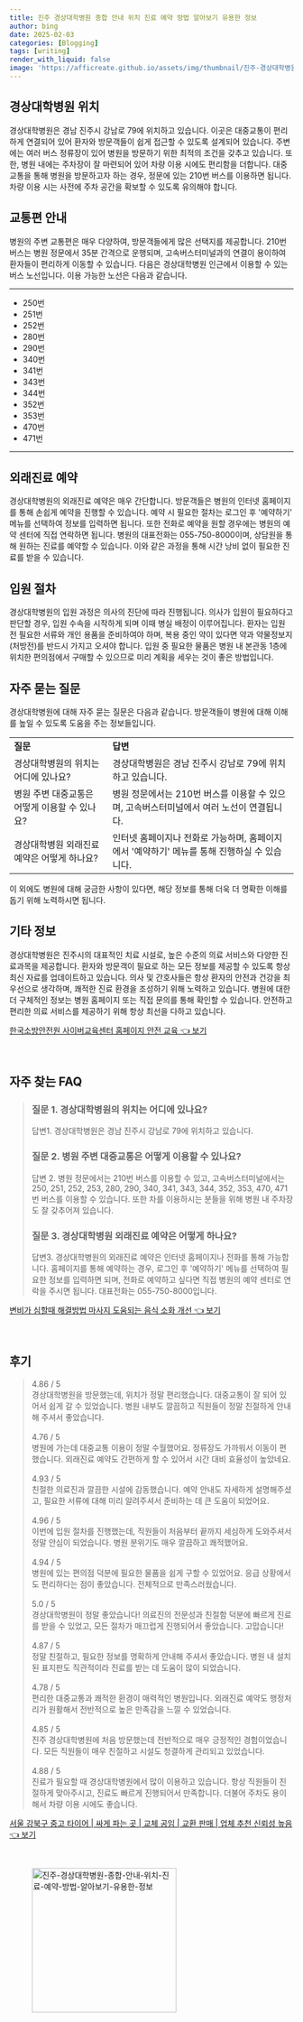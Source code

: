 ```yaml
---
title: 진주 경상대학병원 종합 안내 위치 진료 예약 방법 알아보기 유용한 정보
author: bing
date: 2025-02-03
categories: [Blogging]
tags: [writing]
render_with_liquid: false
image: 'https://afficreate.github.io/assets/img/thumbnail/진주-경상대학병원-종합-안내-위치-진료-예약-방법-알아보기-유용한-정보.webp'
---
```



<h2 id='경상대학병원_위치'>경상대학병원 위치</h2>

<p>경상대학병원은 경남 진주시 강남로 79에 위치하고 있습니다. 이곳은 대중교통이 편리하게 연결되어 있어 환자와 방문객들이 쉽게 접근할 수 있도록 설계되어 있습니다. 주변에는 여러 버스 정류장이 있어 병원을 방문하기 위한 최적의 조건을 갖추고 있습니다. 또한, 병원 내에는 주차장이 잘 마련되어 있어 차량 이용 시에도 편리함을 더합니다. 대중교통을 통해 병원을 방문하고자 하는 경우, 정문에 있는 210번 버스를 이용하면 됩니다. 차량 이용 시는 사전에 주차 공간을 확보할 수 있도록 유의해야 합니다.</p>

<h2 id='교통편_안내'>교통편 안내</h2>

<p>병원의 주변 교통편은 매우 다양하여, 방문객들에게 많은 선택지를 제공합니다. 210번 버스는 병원 정문에서 35분 간격으로 운행되며, 고속버스터미널과의 연결이 용이하여 환자들이 편리하게 이동할 수 있습니다. 다음은 경상대학병원 인근에서 이용할 수 있는 버스 노선입니다. 이용 가능한 노선은 다음과 같습니다.</p>

<hr />

<ul>
    <li>250번</li>
    <li>251번</li>
    <li>252번</li>
    <li>280번</li>
    <li>290번</li>
    <li>340번</li>
    <li>341번</li>
    <li>343번</li>
    <li>344번</li>
    <li>352번</li>
    <li>353번</li>
    <li>470번</li>
    <li>471번</li>
</ul>

<hr />

<h2 id='외래진료_예약'>외래진료 예약</h2>

<p>경상대학병원의 외래진료 예약은 매우 간단합니다. 방문객들은 병원의 인터넷 홈페이지를 통해 손쉽게 예약을 진행할 수 있습니다. 예약 시 필요한 절차는 로그인 후 '예약하기' 메뉴를 선택하여 정보를 입력하면 됩니다. 또한 전화로 예약을 원할 경우에는 병원의 예약 센터에 직접 연락하면 됩니다. 병원의 대표전화는 055-750-8000이며, 상담원을 통해 원하는 진료를 예약할 수 있습니다. 이와 같은 과정을 통해 시간 낭비 없이 필요한 진료를 받을 수 있습니다.</p>

<h2 id='입원절차'>입원 절차</h2>

<p>경상대학병원의 입원 과정은 의사의 진단에 따라 진행됩니다. 의사가 입원이 필요하다고 판단할 경우, 입원 수속을 시작하게 되며 이때 병실 배정이 이루어집니다. 환자는 입원 전 필요한 서류와 개인 용품을 준비하여야 하며, 복용 중인 약이 있다면 약과 약물정보지(처방전)를 반드시 가지고 오셔야 합니다. 입원 중 필요한 물품은 병원 내 본관동 1층에 위치한 편의점에서 구매할 수 있으므로 미리 계획을 세우는 것이 좋은 방법입니다.</p>

<h2 id='자주묻는질문'>자주 묻는 질문</h2>

<p>경상대학병원에 대해 자주 묻는 질문은 다음과 같습니다. 방문객들이 병원에 대해 이해를 높일 수 있도록 도움을 주는 정보들입니다.</p>

<table>
    <tr>
        <td><b>질문</b></td>
        <td><b>답변</b></td>
    </tr>
    <tr>
        <td>경상대학병원의 위치는 어디에 있나요?</td>
        <td>경상대학병원은 경남 진주시 강남로 79에 위치하고 있습니다.</td>
    </tr>
    <tr>
        <td>병원 주변 대중교통은 어떻게 이용할 수 있나요?</td>
        <td>병원 정문에서는 210번 버스를 이용할 수 있으며, 고속버스터미널에서 여러 노선이 연결됩니다.</td>
    </tr>
    <tr>
        <td>경상대학병원 외래진료 예약은 어떻게 하나요?</td>
        <td>인터넷 홈페이지나 전화로 가능하며, 홈페이지에서 '예약하기' 메뉴를 통해 진행하실 수 있습니다.</td>
    </tr>
</table>

<p>이 외에도 병원에 대해 궁금한 사항이 있다면, 해당 정보를 통해 더욱 더 명확한 이해를 돕기 위해 노력하시면 됩니다.</p>

<h2 id='기타_정보'>기타 정보</h2>

<p>경상대학병원은 진주시의 대표적인 치료 시설로, 높은 수준의 의료 서비스와 다양한 진료과목을 제공합니다. 환자와 방문객이 필요로 하는 모든 정보를 제공할 수 있도록 항상 최신 자료를 업데이트하고 있습니다. 의사 및 간호사들은 항상 환자의 안전과 건강을 최우선으로 생각하며, 쾌적한 진료 환경을 조성하기 위해 노력하고 있습니다. 병원에 대한 더 구체적인 정보는 병원 홈페이지 또는 직접 문의를 통해 확인할 수 있습니다. 안전하고 편리한 의료 서비스를 제공하기 위해 항상 최선을 다하고 있습니다.</p>


<p><a class="click-button" title="한국소방안전원 사이버교육센터 홈페이지 안전 교육" href="https://afficreate.github.io/posts/%ED%95%9C%EA%B5%AD%EC%86%8C%EB%B0%A9%EC%95%88%EC%A0%84%EC%9B%90-%EC%82%AC%EC%9D%B4%EB%B2%84%EA%B5%90%EC%9C%A1%EC%84%BC%ED%84%B0-%ED%99%88%ED%8E%98%EC%9D%B4%EC%A7%80-%EC%95%88%EC%A0%84-%EA%B5%90%EC%9C%A1/" rel="dofollow">한국소방안전원 사이버교육센터 홈페이지 안전 교육 👈 보기</a></p><br>
<h2 id='자주_찾는_FAQ'>자주 찾는 FAQ</h2>
<div itemscope="" itemtype="https://schema.org/FAQPage"> 
<blockquote> 
<div itemscope="" itemprop="mainEntity" itemtype="https://schema.org/Question"> 
<h3 itemprop="name">질문 1. 경상대학병원의 위치는 어디에 있나요?</h3> 
<div itemscope="" itemprop="acceptedAnswer" itemtype="https://schema.org/Answer"> 
<span itemprop="text"> 
<p>답변1. 경상대학병원은 경남 진주시 강남로 79에 위치하고 있습니다.</p> 
</span> 
</div> 
</div> 

<div itemscope="" itemprop="mainEntity" itemtype="https://schema.org/Question"> 
<h3 itemprop="name">질문 2. 병원 주변 대중교통은 어떻게 이용할 수 있나요?</h3> 
<div itemscope="" itemprop="acceptedAnswer" itemtype="https://schema.org/Answer"> 
<span itemprop="text"> 
<p>답변 2. 병원 정문에서는 210번 버스를 이용할 수 있고, 고속버스터미널에서는 250, 251, 252, 253, 280, 290, 340, 341, 343, 344, 352, 353, 470, 471번 버스를 이용할 수 있습니다. 또한 차를 이용하시는 분들을 위해 병원 내 주차장도 잘 갖추어져 있습니다.</p> 
</span> 
</div> 
</div> 

<div itemscope="" itemprop="mainEntity" itemtype="https://schema.org/Question"> 
<h3 itemprop="name">질문 3. 경상대학병원 외래진료 예약은 어떻게 하나요?</h3> 
<div itemscope="" itemprop="acceptedAnswer" itemtype="https://schema.org/Answer"> 
<span itemprop="text"> 
<p>답변3. 경상대학병원의 외래진료 예약은 인터넷 홈페이지나 전화를 통해 가능합니다. 홈페이지를 통해 예약하는 경우, 로그인 후 '예약하기' 메뉴를 선택하여 필요한 정보를 입력하면 되며, 전화로 예약하고 싶다면 직접 병원의 예약 센터로 연락을 주시면 됩니다. 대표전화는 055-750-8000입니다.</p> 
</span> 
</div> 
</div> 
</blockquote> 
</div>
<p><a class="click-button" title="변비가 심할때 해결방법 마사지 도움되는 음식 소화 개선" href="https://afficreate.github.io/posts/%EB%B3%80%EB%B9%84%EA%B0%80-%EC%8B%AC%ED%95%A0%EB%95%8C-%ED%95%B4%EA%B2%B0%EB%B0%A9%EB%B2%95-%EB%A7%88%EC%82%AC%EC%A7%80-%EB%8F%84%EC%9B%80%EB%90%98%EB%8A%94-%EC%9D%8C%EC%8B%9D-%EC%86%8C%ED%99%94-%EA%B0%9C%EC%84%A0/" rel="dofollow">변비가 심할때 해결방법 마사지 도움되는 음식 소화 개선 👈 보기</a></p><br>
<h2 id='후기'>후기</h2>
<div itemscope itemtype="https://schema.org/Product">
  <blockquote>
  <div itemprop="review" itemscope itemtype="https://schema.org/Review">
      <div itemprop="reviewRating" itemscope itemtype="https://schema.org/Rating"> <span itemprop="ratingValue">4.86</span> / <span itemprop="bestRating">5</span> </div>
      <span itemprop="reviewBody">경상대학병원을 방문했는데, 위치가 정말 편리했습니다. 대중교통이 잘 되어 있어서 쉽게 갈 수 있었습니다. 병원 내부도 깔끔하고 직원들이 정말 친절하게 안내해 주셔서 좋았습니다.</span>
  </div>
  <br>
  <div itemprop="review" itemscope itemtype="https://schema.org/Review">
      <div itemprop="reviewRating" itemscope itemtype="https://schema.org/Rating"> <span itemprop="ratingValue">4.76</span> / <span itemprop="bestRating">5</span> </div>
      <span itemprop="reviewBody">병원에 가는데 대중교통 이용이 정말 수월했어요. 정류장도 가까워서 이동이 편했습니다. 외래진료 예약도 간편하게 할 수 있어서 시간 대비 효율성이 높았네요.</span>
  </div>
  <br>
  <div itemprop="review" itemscope itemtype="https://schema.org/Review">
      <div itemprop="reviewRating" itemscope itemtype="https://schema.org/Rating"> <span itemprop="ratingValue">4.93</span> / <span itemprop="bestRating">5</span> </div>
      <span itemprop="reviewBody">친절한 의료진과 깔끔한 시설에 감동했습니다. 예약 안내도 자세하게 설명해주셨고, 필요한 서류에 대해 미리 알려주셔서 준비하는 데 큰 도움이 되었어요.</span>
  </div>
  <br>
  <div itemprop="review" itemscope itemtype="https://schema.org/Review">
      <div itemprop="reviewRating" itemscope itemtype="https://schema.org/Rating"> <span itemprop="ratingValue">4.96</span> / <span itemprop="bestRating">5</span> </div>
      <span itemprop="reviewBody">이번에 입원 절차를 진행했는데, 직원들이 처음부터 끝까지 세심하게 도와주셔서 정말 안심이 되었습니다. 병원 분위기도 매우 깔끔하고 쾌적했어요.</span>
  </div>
  <br>
  <div itemprop="review" itemscope itemtype="https://schema.org/Review">
      <div itemprop="reviewRating" itemscope itemtype="https://schema.org/Rating"> <span itemprop="ratingValue">4.94</span> / <span itemprop="bestRating">5</span> </div>
      <span itemprop="reviewBody">병원에 있는 편의점 덕분에 필요한 물품을 쉽게 구할 수 있었어요. 응급 상황에서도 편리하다는 점이 좋았습니다. 전체적으로 만족스러웠습니다.</span>
  </div>
  <br>
  <div itemprop="review" itemscope itemtype="https://schema.org/Review">
      <div itemprop="reviewRating" itemscope itemtype="https://schema.org/Rating"> <span itemprop="ratingValue">5.0</span> / <span itemprop="bestRating">5</span> </div>
      <span itemprop="reviewBody">경상대학병원이 정말 좋았습니다! 의료진의 전문성과 친절함 덕분에 빠르게 진료를 받을 수 있었고, 모든 절차가 매끄럽게 진행되어서 좋았습니다. 고맙습니다!</span>
  </div>
  <br>
  <div itemprop="review" itemscope itemtype="https://schema.org/Review">
      <div itemprop="reviewRating" itemscope itemtype="https://schema.org/Rating"> <span itemprop="ratingValue">4.87</span> / <span itemprop="bestRating">5</span> </div>
      <span itemprop="reviewBody">정말 친절하고, 필요한 정보를 명확하게 안내해 주셔서 좋았습니다. 병원 내 설치된 표지판도 직관적이라 진료를 받는 데 도움이 많이 되었습니다.</span>
  </div>
  <br>
  <div itemprop="review" itemscope itemtype="https://schema.org/Review">
      <div itemprop="reviewRating" itemscope itemtype="https://schema.org/Rating"> <span itemprop="ratingValue">4.78</span> / <span itemprop="bestRating">5</span> </div>
      <span itemprop="reviewBody">편리한 대중교통과 쾌적한 환경이 매력적인 병원입니다. 외래진료 예약도 행정처리가 원활해서 전반적으로 높은 만족감을 느낄 수 있었습니다.</span>
  </div>
  <br>
  <div itemprop="review" itemscope itemtype="https://schema.org/Review">
      <div itemprop="reviewRating" itemscope itemtype="https://schema.org/Rating"> <span itemprop="ratingValue">4.85</span> / <span itemprop="bestRating">5</span> </div>
      <span itemprop="reviewBody">진주 경상대학병원에 처음 방문했는데 전반적으로 매우 긍정적인 경험이었습니다. 모든 직원들이 매우 친절하고 시설도 청결하게 관리되고 있었습니다.</span>
  </div>
  <br>
  <div itemprop="review" itemscope itemtype="https://schema.org/Review">
      <div itemprop="reviewRating" itemscope itemtype="https://schema.org/Rating"> <span itemprop="ratingValue">4.88</span> / <span itemprop="bestRating">5</span> </div>
      <span itemprop="reviewBody">진료가 필요할 때 경상대학병원에서 많이 이용하고 있습니다. 항상 직원들이 친절하게 맞아주시고, 진료도 빠르게 진행되어서 만족합니다. 더불어 주차도 용이해서 차량 이용 시에도 좋습니다.</span>
  </div>
  </blockquote>
</div>
<p><a class="click-button" title="서울 강북구 중고 타이어 | 싸게 파는 곳 | 교체 공임 | 교환 판매 | 업체 추천 신뢰성 높음" href="https://afficreate.github.io/posts/%EC%84%9C%EC%9A%B8-%EA%B0%95%EB%B6%81%EA%B5%AC-%EC%A4%91%EA%B3%A0-%ED%83%80%EC%9D%B4%EC%96%B4-%EC%8B%B8%EA%B2%8C-%ED%8C%8C%EB%8A%94-%EA%B3%B3-%EA%B5%90%EC%B2%B4-%EA%B3%B5%EC%9E%84-%EA%B5%90%ED%99%98-%ED%8C%90%EB%A7%A4-%EC%97%85%EC%B2%B4-%EC%B6%94%EC%B2%9C-%EC%8B%A0%EB%A2%B0%EC%84%B1-%EB%86%92%EC%9D%8C/" rel="dofollow">서울 강북구 중고 타이어 | 싸게 파는 곳 | 교체 공임 | 교환 판매 | 업체 추천 신뢰성 높음 👈 보기</a></p><br>
<figure class="image"><img src="https://afficreate.github.io/assets/img/thumbnail/진주-경상대학병원-종합-안내-위치-진료-예약-방법-알아보기-유용한-정보.webp" alt="진주-경상대학병원-종합-안내-위치-진료-예약-방법-알아보기-유용한-정보" width="256" height="256"></figure>